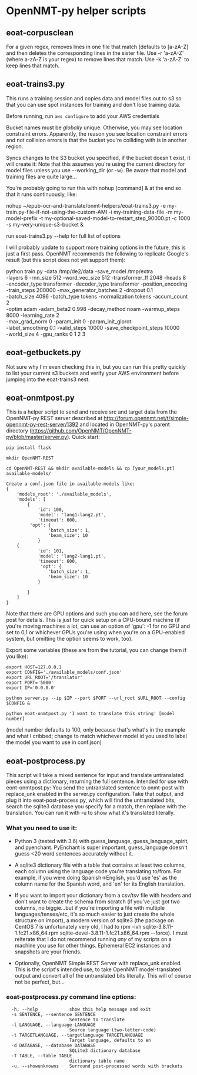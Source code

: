 # OpenNMT-py helper scripts

## eoat-corpusclean

For a given regex, removes lines in one file that match (defaults to [a-zA-Z] and then deletes the corresponding lines in the sister file. Use -r 'a-zA-Z' (where a-zA-Z is your regex) to remove lines that match. Use -k 'a-zA-Z' to keep lines that match.

## eoat-trains3.py

This runs a training session and copies data and model files out to s3 so that you can use spot instances for training and don't lose training data.

Before running, run `aws configure` to add your AWS credentials

Bucket names must be *globally* unique. Otherwise, you may see location constraint errors. Apparently, the reason you see location constraint errors and not collision errors is that the bucket you're colliding with is in another region.

Syncs changes to the S3 bucket you specified, if the bucket doesn't exist, it will create it: Note that this assumes you're using the current directory for model files unless you use --working_dir (or -w). Be aware that model and training files are quite large...

You're probably going to run this with nohup [command] & at the end so that it runs continuously, like:

nohup ~/epub-ocr-and-translate/onmt-helpers/eoat-trains3.py -e my-train.py-file-if-not-using-the-custom-AMI -i my-training-data-file -m my-model-prefix -t my-optional-saved-model-to-restart_step_90000.pt -c 1000 -s my-very-unique-s3-bucket &

run eoat-trains3.py --help for full list of options

I will probably update to support more training options in the future, this is just a first pass. OpenNMT recommends the following to replicate Google's result (but this script does not yet support them): 

python  train.py -data /tmp/de2/data -save_model /tmp/extra \
        -layers 6 -rnn_size 512 -word_vec_size 512 -transformer_ff 2048 -heads 8  \
        -encoder_type transformer -decoder_type transformer -position_encoding \
        -train_steps 200000  -max_generator_batches 2 -dropout 0.1 \
        -batch_size 4096 -batch_type tokens -normalization tokens  -accum_count 2 \
        -optim adam -adam_beta2 0.998 -decay_method noam -warmup_steps 8000 -learning_rate 2 \
        -max_grad_norm 0 -param_init 0  -param_init_glorot \
        -label_smoothing 0.1 -valid_steps 10000 -save_checkpoint_steps 10000 \
        -world_size 4 -gpu_ranks 0 1 2 3


## eoat-getbuckets.py

Not sure why I'm even checking this in, but you can run this pretty quickly to list your current s3 buckets and verify your AWS environment before jumping into the eoat-trains3 nest.

## eoat-onmtpost.py

This is a helper script to send and receive src and target data from the OpenNMT-py REST server described at http://forum.opennmt.net/t/simple-opennmt-py-rest-server/1392 and located in OpenNMT-py's parent directory (https://github.com/OpenNMT/OpenNMT-py/blob/master/server.py). Quick start:

```
pip install flask

mkdir OpenNMT-REST

cd OpenNMT-REST && mkdir available-models && cp [your_models.pt] available-models/

Create a conf.json file in available-models like:
{
    'models_root': './available_models',
    'models': [
        {   
            'id': 100,
            'model': 'lang1-lang2.pt',
            'timeout': 600,
	     'opt': {
                'batch_size': 1,
                'beam_size': 10
            }
	{
            'id': 101,
            'model': 'lang2-lang1.pt',
            'timeout': 600,
             'opt': {
                'batch_size': 1,
                'beam_size': 10
            }

        }
    ]   
}
```

Note that there are GPU options and such you can add here, see the forum post for details. This is just for quick setup on a CPU-bound machine (if you're moving machines a lot, can use an option of 'gpu': -1 for no GPU and set to 0,1 or whichever GPUs you're using when you're on a GPU-enabled system, but omitting the option seems to work, too).

Export some variables (these are from the tutorial, you can change them if you like):

```
export HOST=127.0.0.1
export CONFIG='./available_models/conf.json' 
export URL_ROOT='/translator'
export PORT='5000'
export IP='0.0.0.0'

python server.py --ip $IP --port $PORT --url_root $URL_ROOT --config $CONFIG &

python eoat-onmtpost.py 'I want to translate this string' [model number] 

```

(model number defaults to 100, only because that's what's in the example and what I cribbed; change to match whichever model id you used to label the model you want to use in conf.json)

## eoat-postprocess.py

This script will take a mixed sentence for input and translate untranslated pieces using a dictionary, returning the full sentence. Intended for use with eont-onmtpost.py: You send the untranslated sentence to onmt-post with replace_unk enabled in the server.py configuration. Take that output, and plug it into eoat-post-process.py, which will find the untranslated bits, search the sqlite3 database you specify for a match, then replace with the translation. You can run it with -u to show what it's translated literally.

### What you need to use it:

- Python 3 (tested with 3.6) with guess_language, guess_language_spirit, and pyenchant. PyEnchant is super important, guess_language doesn't guess <20 word sentences accurately without it.

- A sqlite3 dictionary file with a table that contains at least two columns, each column using the language code you're translating to/from. For example, if you were doing Spanish->English, you'd use 'es' as the column name for the Spanish word, and 'en' for its English translation.

- If you want to import your dictionary from a csv/tsv file with headers and don't want to create the schema from scratch (if you've just got two columns, no biggie...but if you're importing a file with multiple languages/tenses/etc, it's so much easier to just create the whole structure on import), a modern version of sqlite3 (the package on CentOS 7 is unfortunately very old, I had to rpm -ivh sqlite-3.8.11-1.fc21.x86_64.rpm  sqlite-devel-3.8.11-1.fc21.x86_64.rpm --force). I must reiterate that I do not recommend running *any* of my scripts on a machine you use for other things. Ephemeral EC2 instances and snapshots are your friends.

- Optionally, OpenNMT Simple REST Server with replace_unk enabled. This is the script's intended use, to take OpenNMT model-translated output and convert all of the untranslated bits literally. This will of course not be perfect, but...

### eoat-postprocess.py command line options:

```
  -h, --help            show this help message and exit
  -s SENTENCE, --sentence SENTENCE
                        Sentence to translate
  -l LANGUAGE, --language LANGUAGE
                        Source language (two-letter-code)
  -t TARGETLANGUAGE, --targetlanguage TARGETLANGUAGE
                        Target language, defaults to en
  -d DATABASE, --database DATABASE
                        SQLite3 dictionary database
  -T TABLE, --table TABLE
                        dictionary table name
  -u, --showunknowns    Surround post-processed words with brackets
```

